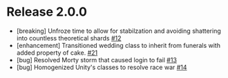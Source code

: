 # Release 2.0.0 #
* [breaking] Unfroze time to allow for stabilzation and avoiding shattering into countless theoretical shards 
[#12](https://www.imdb.com/title/tt4462494/)
* [enhancement] Transitioned wedding class to inherit from funerals with added 
property of cake. [#21](https://www.imdb.com/title/tt4832278/)
* [bug] Resolved Morty storm that caused login to fail [#13](https://www.imdb.com/title/tt4832254/)
* [bug] Homogenized Unity's classes to resolve race war [#14](https://www.imdb.com/title/tt4832260/) 
